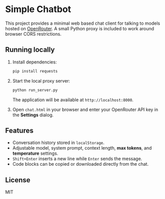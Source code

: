 # Simple Chatbot

This project provides a minimal web based chat client for talking to
models hosted on [OpenRouter](https://openrouter.ai/).  A small Python
proxy is included to work around browser CORS restrictions.

## Running locally

1. Install dependencies:

   ```bash
   pip install requests
   ```

2. Start the local proxy server:

   ```bash
   python run_server.py
   ```

   The application will be available at `http://localhost:8000`.

3. Open `chat.html` in your browser and enter your OpenRouter API key in
   the **Settings** dialog.

## Features

* Conversation history stored in `localStorage`.
* Adjustable model, system prompt, context length, **max tokens**, and
  **temperature** settings.
* `Shift+Enter` inserts a new line while `Enter` sends the message.
* Code blocks can be copied or downloaded directly from the chat.

## License

MIT

